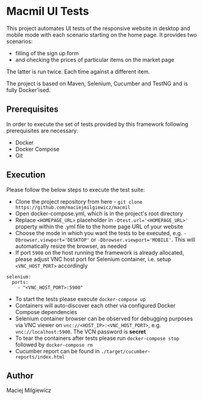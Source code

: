 # Macmil UI Tests #
This project automates UI tests of the responsive website in desktop and mobile mode with each scenario starting on the home page.
It provides two scenarios:

- filling of the sign up form
- and checking the prices of particular items on the market page

The latter is run twice. Each time against a different item.

The project is based on Maven, Selenium, Cucumber and TestNG and is fully Docker'ised.

## Prerequisites ##
In order to execute the set of tests provided by this framework following prerequisites are necessary:

- Docker
- Docker Compose
- Git

## Execution ##
Please follow the below steps to execute the test suite:

- Clone the project repository from here - ```git clone https://github.com/maciejmilgiewicz/macmil```
- Open docker-compose.yml, which is in the project's root directory
- Replace ```<HOMEPAGE_URL>``` placeholder in ```-Dtest.url='<HOMEPAGE_URL>'``` property within the .yml file to the home page URL of your website
- Choose the mode in which you want the tests to be executed, e.g. ```-Dbrowser.viewport='DESKTOP'``` or ```-Dbrowser.viewport='MOBILE'```. This will automatically resize the browser, as needed
- If port ```5900``` on the host running the framework is already allocated, please adjust VNC host port for Selenium container, i.e. setup ```<VNC_HOST_PORT>``` accordingly
```text
selenium:
  ports:
    - "<VNC_HOST_PORT>:5900"
```
- To start the tests please execute ```docker-compose up```
- Containers will auto-discover each other via configured Docker Compose dependencies 
- Selenium container browser can be observed for debugging purposes via VNC viewer on ```vnc://<HOST_IP>:<VNC_HOST_PORT>```, e.g. ```vnc://localhost:5900```. The VCN password is **secret**
- To tear the containers after tests please run ```docker-compose stop``` followed by ```docker-compose rm```
- Cucumber report can be found in ```./target/cucumber-reports/index.html```

## Author ##
Maciej Milgiewicz

 